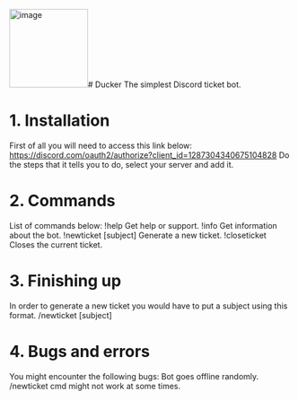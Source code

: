 <img width="140" alt="image" src="https://github.com/user-attachments/assets/416213b2-2307-4c81-a79e-6637193828cb"># Ducker
The simplest Discord ticket bot.
# 1. Installation
First of all you will need to access this link below: https://discord.com/oauth2/authorize?client_id=1287304340675104828
Do the steps that it tells you to do, select your server and add it. 
# 2. Commands
List of commands below:
!help
Get help or support.
!info
Get information about the bot.
!newticket [subject]
Generate a new ticket.
!closeticket
Closes the current ticket.
# 3. Finishing up
In order to generate a new ticket you would have to put a subject using this format. 
/newticket [subject]
# 4. Bugs and errors
You might encounter the following bugs:
Bot goes offline randomly.
/newticket cmd might not work at some times.

